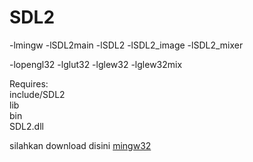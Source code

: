 # SDL2

-lmingw -lSDL2main -lSDL2 -lSDL2_image -lSDL2_mixer

-lopengl32 -lglut32 -lglew32 -lglew32mix

Requires:<br>
include/SDL2<br>
lib<br>
bin<br>
SDL2.dll<br>

silahkan download disini <a href="https://nuwen.net/mingw.html">mingw32</a>

